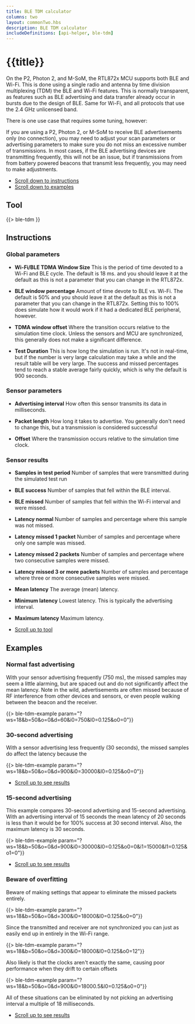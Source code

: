 ```yaml
---
title: BLE TDM calculator
columns: two
layout: commonTwo.hbs
description: BLE TDM calculator
includeDefinitions: [api-helper, ble-tdm]
---
```


# {{title}}

On the P2, Photon 2, and M-SoM, the RTL872x MCU supports both BLE and Wi-Fi. This is done using a single radio and antenna by
time division multiplexing (TDM) the BLE and Wi-Fi features. This is normally transparent, as features such as BLE 
advertising and data transfer already occur in bursts due to the design of BLE. Same for Wi-Fi, and all protocols that
use the 2.4 GHz unlicensed band.

There is one use case that requires some tuning, however: 

If you are using a P2, Photon 2, or M-SoM to receive BLE advertisements only (no connection), you may need to adjust
your scan parameters or advertising parameters to make sure you do not miss an excessive number of transmissions.
In most cases, if the BLE advertising devices are transmitting frequently, this will not be an issue, but if 
transmissions from from battery powered beacons that transmit less frequently, you may need to make adjustments.

- [Scroll down to instructions](#instructions)
- [Scroll down to examples](#examples)

## Tool

{{> ble-tdm }}

## Instructions

### Global parameters

- **Wi-Fi/BLE TDMA Window Size** This is the period of time devoted to a Wi-Fi and BLE cycle. The default is 18 ms. and you should leave it at the default as this is not a parameter that you can change in the RTL872x.

- **BLE window percentage** Amount of time devote to BLE vs. Wi-Fi. The default is 50% and you should leave it at the default as this is not a parameter that you can change in the RTL872x. Setting this to 100% does simulate how it would work if it had a dedicated BLE peripheral, however.

- **TDMA window offset** Where the transition occurs relative to the simulation time clock. Unless the sensors and MCU are synchronized, this generally does not make a significant difference.

- **Test Duration** This is how long the simulation is run. It's not in real-time, but if the number is very large calculation may take a while and the result table will be very large. The success and missed percentages tend to reach a stable average fairly quickly, which is why the default is 900 seconds.


### Sensor parameters

- **Advertising interval** How often this sensor transmits its data in milliseconds.

- **Packet length** How long it takes to advertise. You generally don't need to change this, but a transmission is considered successful 

- **Offset** Where the transmission occurs relative to the simulation time clock.

### Sensor results

- **Samples in test period** Number of samples that were transmitted during the simulated test run

- **BLE success** Number of samples that fell within the BLE interval.

- **BLE missed** Number of samples that fell within the Wi-Fi interval and were missed.

- **Latency normal** Number of samples and percentage where this sample was not missed.

- **Latency missed 1 packet**  Number of samples and percentage where only one sample was missed.

- **Latency missed 2 packets**  Number of samples and percentage where two consecutive samples were missed.

- **Latency missed 3 or more packets**  Number of samples and percentage where three or more consecutive samples were missed.

- **Mean latency** The average (mean) latency.

- **Minimum latency** Lowest latency. This is typically the advertising interval.

- **Maximum latency** Maximum latency.

- [Scroll up to tool](#tool)


## Examples

### Normal fast advertising

With your sensor advertising frequently (750 ms), the missed samples may seem a little alarming, but 
are spaced out and do not significantly affect the mean latency. Note in the wild, advertisements 
are often missed because of RF interference from other devices and sensors, or even people walking
between the beacon and the receiver.

{{> ble-tdm-example param="?ws=18&b=50&o=0&d=60&i0=750&l0=0.125&o0=0"}}

### 30-second advertising

With a sensor advertising less frequently (30 seconds), the missed samples do affect the latency
because the 

{{> ble-tdm-example param="?ws=18&b=50&o=0&d=900&i0=30000&l0=0.125&o0=0"}}

- [Scroll up to see results](#tool)

### 15-second advertising

This example compares 30-second advertising and 15-second advertising. With an advertising interval
of 15 seconds the mean latency of 20 seconds is less than it would be for 100% success at 30 second interval.
Also, the maximum latency is 30 seconds.

{{> ble-tdm-example param="?ws=18&b=50&o=0&d=900&i0=30000&l0=0.125&o0=0&i1=15000&l1=0.125&o1=0"}}

- [Scroll up to see results](#tool)

### Beware of overfitting

Beware of making settings that appear to eliminate the missed packets entirely.

{{> ble-tdm-example param="?ws=18&b=50&o=0&d=300&i0=18000&l0=0.125&o0=0"}}

Since the transmitted and receiver are not synchronized you can just as easily end up in entirely in the Wi-Fi range.

{{> ble-tdm-example param="?ws=18&b=50&o=0&d=300&i0=18000&l0=0.125&o0=12"}}

Also likely is that the clocks aren't exactly the same, causing poor performance when they drift to certain offsets

{{> ble-tdm-example param="?ws=18&b=50&o=0&d=900&i0=18000.5&l0=0.125&o0=0"}}

All of these situations can be eliminated by not picking an advertising interval a multiple of 18 milliseconds.

- [Scroll up to see results](#tool)


